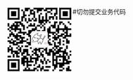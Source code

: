 
#切勿提交业务代码
<img src="https://github.com/ScriptTao/angularjs-ng-router/blob/master/wx.png" width="150" hegiht="150" align=left />

